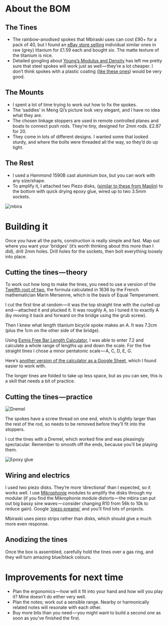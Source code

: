 # About the BOM
## The Tines
* The rainbow-anodised spokes that Mbiraski uses can cost £90+ for a pack of 40, but I found an
[eBay store selling](http://www.ebay.co.uk/itm/DT-SWISS-Ti-MMC-252mm-14G-TITANIUM-SPOKE-/121890033038?hash=item1c61364d8e:g:-TUAAOSwezVWuh7q) individual similar ones in raw (grey) titanium for £1.59 each and bought six. The matte texture
of the titanium is nice.
* Detailed googling about
[Young’s Modulus and Density](http://faculty.smu.edu/ttunks/projects/merrill/Mar_4.html) has left
me pretty sure that steel spokes will work just as well — they’re a lot cheaper. I don’t think spokes
with a plastic coating ([like these ones](http://www.chainreactioncycles.com/total-bmx-double-butted-spokes-rainbow/rp-prod138348?gs=1&gclid=CjwKEAjwm8-6BRDgnb-Dk96UmRASJADbMycY9XNSTb7DPxZ1BtqxDLbQL2oCNm0h8Xw6WM5Ovz5JDhoC4xfw_wcB&gclsrc=aw.ds)) would be very good.

## The Mounts
* I spent a lot of time trying to work out how to fix the spokes.
* The ‘saddles’ in Meng Qi’s picture look very elegant, and I have no idea what they are.
* The chosen linkage stoppers are used in remote controlled planes and boats to connect push rods.
They’re tiny, designed for 2mm rods. £2.87 for 20.
* They come in lots of different designs. I wanted some that looked sturdy, and where the bolts
were threaded all the way, so they’d do up tight.

## The Rest
* I used a Hammond 1590B cast aluminium box, but you can work with any size/shape.
* To amplify it, I attached two Piezo disks, ([similar to these from Maplin](http://www.maplin.co.uk/p/3v-ceramic-piezo-transducer-2718-yu87u)) to the bottom with
quick drying epoxy glue, wired up to two 3.5mm sockets.

![mbira](https://cdn-images-1.medium.com/max/1600/1*727xLDPryJtz6qCEVfwcIQ.jpeg "Mbira")

# Building it
Once you have all the parts, construction is really simple and fast. Map out where you want your
‘bridges’ (it’s worth thinking about this more than I did), drill 2mm holes. Drill holes for the
sockets, then bolt everything loosely into place.

## Cutting the tines — theory
To work out how long to make the tines, you need to use a version of the [Twelfth root of two](https://en.wikipedia.org/wiki/Twelfth_root_of_two), the formula calculated in 1636 by the
French mathematician Marin Mersenne, which is the basis of Equal Temperament.

I cut the first tine at random — it was the top straight tine with the curled up end — attached
it and plucked it. It was roughly A, so I tuned it to exactly A (by moving it back and forward on
the bridge using the grub screw).

Then I knew what length titanium bicycle spoke makes an A. It was 7.2cm (plus the 1cm on the other
side of the bridge).

Using
[Exmis Free Bar Length Calculator](http://windworld.com/features/tools-resources/exmis-free-bar-length-calculator/),
I was able to enter 7.2 and calculate a whole range of lengths up and down the scale. For the five
straight tines I chose a minor pentatonic scale — A, C, D, E, G.

Here’s [another version of the calculator as a Google Sheet](https://docs.google.com/spreadsheets/d/1kNvNHfqSURGooS-ai6XXqUu-obmRdH9696iBcRhrNjU/edit?usp=sharing),
which I found easier to work with.

The longer tines are folded to take up less space, but as you can see, this is a skill that
needs a bit of practice.

## Cutting the tines — practice
![Dremel](https://cdn-images-1.medium.com/max/1200/1*S-88Ui0Ezb1esFkWvn8nkA.gif "Dremel")

The spokes have a screw thread on one end, which is slightly larger than the rest of the rod, so
needs to be removed before they’ll fit into the stoppers.

I cut the tines with a Dremel, which worked fine and was pleasingly spectacular. Remember to
smooth off the ends, because you’ll be playing them.

![Epoxy glue](https://cdn-images-1.medium.com/max/1600/1*7_ov1YF7MvcMsYJRrelbdA.jpeg "Epoxy glue to attach the piezo disks.")

## Wiring and electrics
I used two piezo disks. They’re more ‘directional’ than I expected, so it works well. I use
[Mikrophonie](http://musicthing.co.uk/modular/?page_id=973) modules to amplify the disks through
my modular (if you find the Mikrophonie module distorts — the mbira can put out big bassy sine
waves — consider changing R10 from 56k to 10k to reduce gain). Google
[‘piezo preamp’](https://www.google.co.uk/search?q=piezo+pre+amp&gws_rd=ssl) and you’ll find
lots of projects.

Mbiraski uses piezo strips rather than disks, which should give a much more even response.

## Anodizing the tines
Once the box is assembled, carefully hold the tines over a gas ring, and they will turn
amazing blue/black colours.

# Improvements for next time
* Plan the ergonomics — how will it fit into your hand and how will you play it? Mine doesn’t
do either very well.
* Plan the notes; work out a sensible range. Nearby or harmonically related notes will resonate
with each other.
* Buy more bits than you need — you might want to build a second one as soon as you’ve finished
the first.
